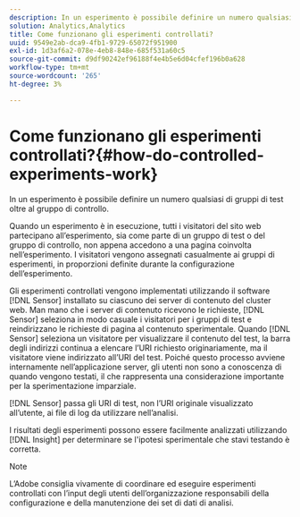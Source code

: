```yaml
---
description: In un esperimento è possibile definire un numero qualsiasi di gruppi di test oltre al gruppo di controllo.
solution: Analytics,Analytics
title: Come funzionano gli esperimenti controllati?
uuid: 9549e2ab-dca9-4fb1-9729-65072f951900
exl-id: 1d3af6a2-078e-4eb8-848e-685f531a60c5
source-git-commit: d9df90242ef96188f4e4b5e6d04cfef196b0a628
workflow-type: tm+mt
source-wordcount: '265'
ht-degree: 3%

---
```


# Come funzionano gli esperimenti controllati?{#how-do-controlled-experiments-work}

In un esperimento è possibile definire un numero qualsiasi di gruppi di test oltre al gruppo di controllo.

Quando un esperimento è in esecuzione, tutti i visitatori del sito web partecipano all’esperimento, sia come parte di un gruppo di test o del gruppo di controllo, non appena accedono a una pagina coinvolta nell’esperimento. I visitatori vengono assegnati casualmente ai gruppi di esperimenti, in proporzioni definite durante la configurazione dell’esperimento.

Gli esperimenti controllati vengono implementati utilizzando il software [!DNL Sensor] installato su ciascuno dei server di contenuto del cluster web. Man mano che i server di contenuto ricevono le richieste, [!DNL Sensor] seleziona in modo casuale i visitatori per i gruppi di test e reindirizzano le richieste di pagina al contenuto sperimentale. Quando [!DNL Sensor] seleziona un visitatore per visualizzare il contenuto del test, la barra degli indirizzi continua a elencare l’URI richiesto originariamente, ma il visitatore viene indirizzato all’URI del test. Poiché questo processo avviene internamente nell’applicazione server, gli utenti non sono a conoscenza di quando vengono testati, il che rappresenta una considerazione importante per la sperimentazione imparziale.

[!DNL Sensor] passa gli URI di test, non l’URI originale visualizzato all’utente, ai file di log da utilizzare nell’analisi.

I risultati degli esperimenti possono essere facilmente analizzati utilizzando [!DNL Insight] per determinare se l&#39;ipotesi sperimentale che stavi testando è corretta.

>[!NOTE]
>
>L’Adobe consiglia vivamente di coordinare ed eseguire esperimenti controllati con l’input degli utenti dell’organizzazione responsabili della configurazione e della manutenzione dei set di dati di analisi.
